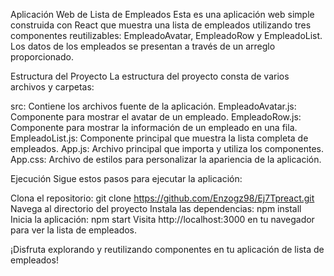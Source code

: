 Aplicación Web de Lista de Empleados
Esta es una aplicación web simple construida con React que muestra una lista de empleados utilizando tres componentes reutilizables: EmpleadoAvatar, EmpleadoRow y EmpleadoList. Los datos de los empleados se presentan a través de un arreglo proporcionado.

Estructura del Proyecto
La estructura del proyecto consta de varios archivos y carpetas:

src: Contiene los archivos fuente de la aplicación.
EmpleadoAvatar.js: Componente para mostrar el avatar de un empleado.
EmpleadoRow.js: Componente para mostrar la información de un empleado en una fila.
EmpleadoList.js: Componente principal que muestra la lista completa de empleados.
App.js: Archivo principal que importa y utiliza los componentes.
App.css: Archivo de estilos para personalizar la apariencia de la aplicación.


Ejecución
Sigue estos pasos para ejecutar la aplicación:

Clona el repositorio: git clone https://github.com/Enzogz98/Ej7Tpreact.git
Navega al directorio del proyecto
Instala las dependencias: npm install
Inicia la aplicación: npm start
Visita http://localhost:3000 en tu navegador para ver la lista de empleados.

¡Disfruta explorando y reutilizando componentes en tu aplicación de lista de empleados!





